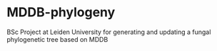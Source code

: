 # MDDB-phylogeny
BSc Project at Leiden University for generating and updating a fungal phylogenetic tree based on MDDB
